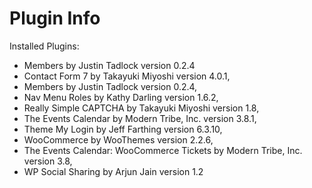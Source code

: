 # Plugin Info 

Installed Plugins:
* Members by Justin Tadlock version 0.2.4
* Contact Form 7 by Takayuki Miyoshi version 4.0.1,
* Members by Justin Tadlock version 0.2.4,
* Nav Menu Roles by Kathy Darling version 1.6.2,
* Really Simple CAPTCHA by Takayuki Miyoshi version 1.8,
* The Events Calendar by Modern Tribe, Inc. version 3.8.1,
* Theme My Login by Jeff Farthing version 6.3.10,
* WooCommerce by WooThemes version 2.2.6,
* The Events Calendar: WooCommerce Tickets by Modern Tribe, Inc. version 3.8,
* WP Social Sharing by Arjun Jain version 1.2

